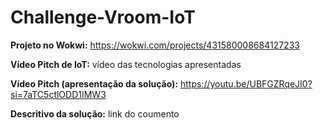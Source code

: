 # Challenge-Vroom-IoT

**Projeto no Wokwi:**
https://wokwi.com/projects/431580008684127233

**Vídeo Pitch de IoT:**
vídeo das tecnologias apresentadas

**Vídeo Pitch (apresentação da solução):**
https://youtu.be/UBFGZRqeJI0?si=7aTC5ctlODD1IMW3

**Descritivo da solução:**
link do coumento
